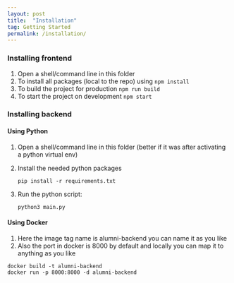 ```yaml
---
layout: post
title:  "Installation"
tag: Getting Started
permalink: /installation/
---
```

### Installing frontend
1. Open a shell/command line in this folder
2. To install all packages (local to the repo) using
```npm install```
3. To build the project for production
```npm run build```
4. To start the project on development
```npm start```

### Installing backend

#### Using Python
1. Open a shell/command line in this folder (better if it was after activating a python virtual env)
2. Install the needed python packages

   ```pip install -r requirements.txt```

3. Run the python script:

    ```python3 main.py```

#### Using Docker
1. Here the image tag name is alumni-backend you can name it as you like
2. Also the port in docker is 8000 by default and locally you can map it to anything as you like
```
docker build -t alumni-backend
docker run -p 8000:8000 -d alumni-backend
```